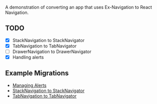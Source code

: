 A demonstration of converting an app that uses Ex-Navigation to React Navigation.

## TODO
- [x] StackNavigation to StackNavigator
- [x] TabNavigation to TabNavigator
- [ ] DrawerNavigation to DrawerNavigator
- [x] Handling alerts

## Example Migrations
- [Managing Alerts](https://github.com/spencercarli/ex-navigation-to-react-navigation/compare/master...replace-alert)
- [StackNavigation to StackNavigator](https://github.com/spencercarli/ex-navigation-to-react-navigation/compare/replace-alert...StackNavigation-to-StackNavigator)
- [TabNavigation to TabNavigator](https://github.com/spencercarli/ex-navigation-to-react-navigation/compare/StackNavigation-to-StackNavigator...TabNavigation-to-TabNavigator)